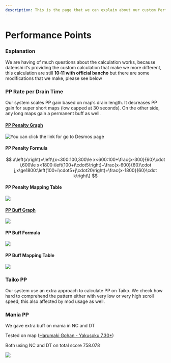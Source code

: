 ```yaml
---
description: This is the page that we can explain about our custom Performances Points
---
```


# Performance Points

### Explanation

We are having of much questions about the calculation works, because datenshi it’s providing the custom calculation that make we more different, this calculation are still **10:11 with official bancho** but there are some modifications that we make, please see below

### PP Rate per Drain Time <a href="#pp-rate-per-drain-time" id="pp-rate-per-drain-time"></a>

Our system scales PP gain based on map’s drain length. It decreases PP gain for super short maps (low capped at 30 seconds). On the other side, any long maps gain a permanent buff as well.

#### [PP Penalty Graph](https://www.desmos.com/calculator/qhnxmnor3p)

![You can click the link for go to Desmos page](https://cdn.discordapp.com/attachments/874251888357441537/970880280174940241/desmos-graph.png)

#### PP Penalty Formula

$$
a\left(x\right)=\left\{x<300:100,300\le x<600:100+\frac{x-300}{60}\cdot i,600\le x<1800:\left(100+i\cdot5\right)+\frac{x-600}{60}\cdot j,x\ge1800:\left(100+i\cdot5+j\cdot20\right)+\frac{x-1800}{60}\cdot k\right\}
$$

#### PP Penalty Mapping Table

![](https://cdn.discordapp.com/attachments/874251888357441537/970888042208456704/unknown.png)

#### [PP Buff Graph](https://www.desmos.com/calculator/pnzwphb8y7)

![](https://cdn.discordapp.com/attachments/874251888357441537/970888452272955402/desmos-graph\_1.png)

#### PP Buff Formula

![](https://cdn.discordapp.com/attachments/874251888357441537/970890691045629962/1ffc24641db56a1096e165319997499c.png)

#### PP Buff Mapping Table

![](https://cdn.discordapp.com/attachments/874251888357441537/970888866405965824/unknown.png)

### Taiko PP

Our system use an extra approach to calculate PP on Taiko. We check how hard to comprehend the pattern either with very low or very high scroll speed, this also affected by mod usage as well.

### Mania PP

We gave extra buff on mania in NC and DT

Tested on map ([Harumaki Gohan - Yakusoku 7.30\*](https://osu.ppy.sh/beatmapsets/1258543#mania/2616136))

Both using NC and DT on total score 758.078

![](https://cdn.discordapp.com/attachments/700283326740824086/820960365138411571/unknown.png)
